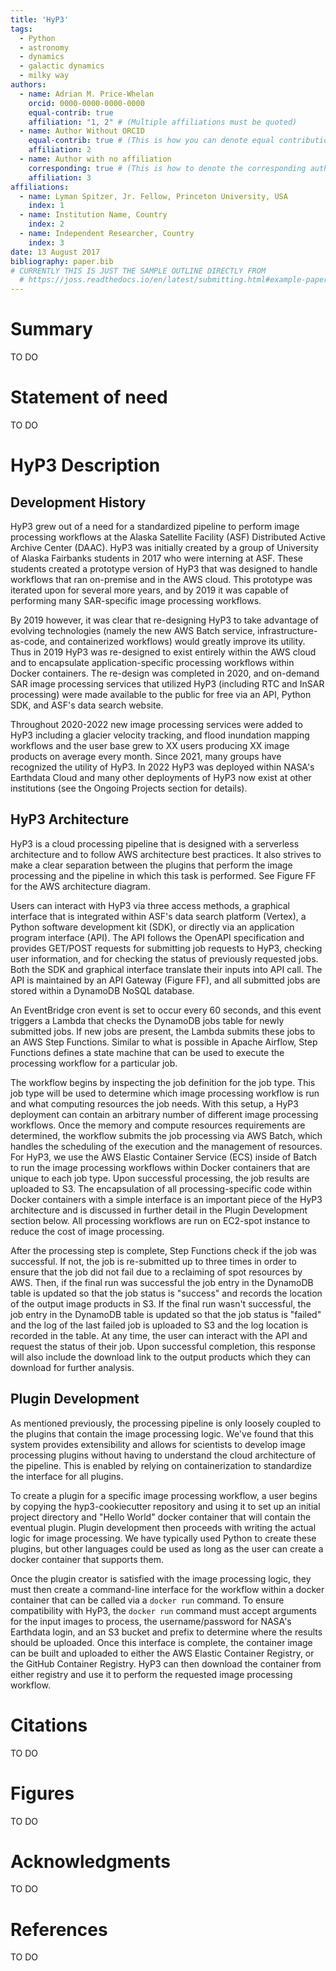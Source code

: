 ```yaml
---
title: 'HyP3'
tags:
  - Python
  - astronomy
  - dynamics
  - galactic dynamics
  - milky way
authors:
  - name: Adrian M. Price-Whelan
    orcid: 0000-0000-0000-0000
    equal-contrib: true
    affiliation: "1, 2" # (Multiple affiliations must be quoted)
  - name: Author Without ORCID
    equal-contrib: true # (This is how you can denote equal contributions between multiple authors)
    affiliation: 2
  - name: Author with no affiliation
    corresponding: true # (This is how to denote the corresponding author)
    affiliation: 3
affiliations:
  - name: Lyman Spitzer, Jr. Fellow, Princeton University, USA
    index: 1
  - name: Institution Name, Country
    index: 2
  - name: Independent Researcher, Country
    index: 3
date: 13 August 2017
bibliography: paper.bib
# CURRENTLY THIS IS JUST THE SAMPLE OUTLINE DIRECTLY FROM
  # https://joss.readthedocs.io/en/latest/submitting.html#example-paper-and-bibliography
---
```


# Summary

TO DO

# Statement of need

TO DO

# HyP3 Description

## Development History
HyP3 grew out of a need for a standardized pipeline to perform image processing workflows at the Alaska Satellite Facility (ASF) Distributed Active Archive Center (DAAC). HyP3 was initially created by a group of University of Alaska Fairbanks students in 2017 who were interning at ASF. These students created a prototype version of HyP3 that was designed to handle workflows that ran on-premise and in the AWS cloud. This prototype was iterated upon for several more years, and by 2019 it was capable of performing many SAR-specific image processing workflows.

By 2019 however, it was clear that re-designing HyP3 to take advantage of evolving technologies (namely the new AWS Batch service, infrastructure-as-code, and containerized workflows) would greatly improve its utility. Thus in 2019 HyP3 was re-designed to exist entirely within the AWS cloud and to encapsulate application-specific processing workflows within Docker containers. The re-design was completed in 2020, and on-demand SAR image processing services that utilized HyP3 (including RTC and InSAR processing) were made available to the public for free via an API, Python SDK, and ASF's data search website.

Throughout 2020-2022 new image processing services were added to HyP3 including a glacier velocity tracking, and flood inundation mapping workflows and the user base grew to XX users producing XX image products on average every month. Since 2021, many groups have recognized the utility of HyP3. In 2022 HyP3 was deployed within NASA's Earthdata Cloud and many other deployments of HyP3 now exist at other institutions (see the Ongoing Projects section for details).

## HyP3 Architecture
HyP3 is a cloud processing pipeline that is designed with a serverless architecture and to follow AWS architecture best practices. It also strives to make a clear separation between the plugins that perform the image processing and the pipeline in which this task is performed. See Figure FF for the AWS architecture diagram.

Users can interact with HyP3 via three access methods, a graphical interface that is integrated within ASF's data search platform (Vertex), a Python software development kit (SDK), or directly via an application program interface (API). The API follows the OpenAPI specification and provides GET/POST requests for submitting job requests to HyP3, checking user information, and for checking the status of previously requested jobs. Both the SDK and graphical interface translate their inputs into API call. The API is maintained by an API Gateway (Figure FF), and all submitted jobs are stored within a DynamoDB NoSQL database.

An EventBridge cron event is set to occur every 60 seconds, and this event triggers a Lambda that checks the DynamoDB jobs table for newly submitted jobs. If new jobs are present, the Lambda submits these jobs to an AWS Step Functions. Similar to what is possible in Apache Airflow, Step Functions defines a state machine that can be used to execute the processing workflow for a particular job.

The workflow begins by inspecting the job definition for the job type. This job type will be used to determine which image processing workflow is run and what computing resources the job needs. With this setup, a HyP3 deployment can contain an arbitrary number of different image processing workflows. Once the memory and compute resources requirements are determined, the workflow submits the job processing via AWS Batch, which handles the scheduling of the execution and the management of resources. For HyP3, we use the AWS Elastic Container Service (ECS) inside of Batch to run the image processing workflows within Docker containers that are unique to each job type. Upon successful processing, the job results are uploaded to S3. The encapsulation of all processing-specific code within Docker containers with a simple interface is an important piece of the HyP3 architecture and is discussed in further detail in the Plugin Development section below. All processing workflows are run on EC2-spot instance to reduce the cost of image processing.

After the processing step is complete, Step Functions check if the job was successful. If not, the job is re-submitted up to three times in order to ensure that the job did not fail due to a reclaiming of spot resources by AWS. Then, if the final run was successful the job entry in the DynamoDB table is updated so that the job status is "success" and records the location of the output image products in S3. If the final run wasn't successful, the job entry in the DynamoDB table is updated so that the job status is "failed" and the log of the last failed job is uploaded to S3 and the log location is recorded in the table. At any time, the user can interact with the API and request the status of their job. Upon successful completion, this response will also include the download link to the output products which they can download for further analysis.

## Plugin Development
As mentioned previously, the processing pipeline is only loosely coupled to the plugins that contain the image processing logic. We've found that this system provides extensibility and allows for scientists to develop image processing plugins without having to understand the cloud architecture of the pipeline. This is enabled by relying on containerization to standardize the interface for all plugins.

To create a plugin for a specific image processing workflow, a user begins by copying the hyp3-cookiecutter repository and using it to set up an initial project directory and "Hello World" docker container that will contain the eventual plugin. Plugin development then proceeds with writing the actual logic for image processing. We have typically used Python to create these plugins, but other languages could be used as long as the user can create a docker container that supports them.

Once the plugin creator is satisfied with the image processing logic, they must then create a command-line interface for the workflow within a docker container that can be called via a `docker run` command. To ensure compatibility with HyP3, the `docker run` command must accept arguments for the input images to process, the username/password for NASA's Earthdata login, and an S3 bucket and prefix to determine where the results should be uploaded. Once this interface is complete, the container image can be built and uploaded to either the AWS Elastic Container Registry, or the GitHub Container Registry. HyP3 can then download the container from either registry and use it to perform the requested image processing workflow.


# Citations

TO DO 

# Figures

TO DO 

# Acknowledgments

TO DO 

# References

TO DO
